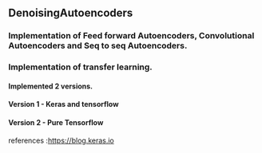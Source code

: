 ## DenoisingAutoencoders
### Implementation of Feed forward Autoencoders, Convolutional Autoencoders and Seq to seq Autoencoders.
### Implementation of transfer learning.
#### Implemented 2 versions.
#### Version 1 - Keras and tensorflow
#### Version 2 - Pure Tensorflow


references  :https://blog.keras.io
